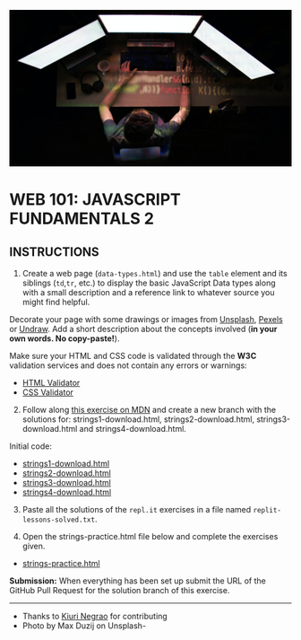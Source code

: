 ![](README.jpg)

# WEB 101: JAVASCRIPT FUNDAMENTALS 2

## INSTRUCTIONS

1. Create a web page (`data-types.html`) and use the `table` element and its siblings (`td`,`tr`, etc.) to display the basic JavaScript Data types along with a small description and a reference link to whatever source you might find helpful.

Decorate your page with some drawings or images from [Unsplash](https://unsplash.com/), [Pexels](https://www.pexels.com/) or [Undraw](https://undraw.co/). Add a short description about the concepts involved (**in your own words. No copy-paste!**).

Make sure your HTML and CSS code is validated through the **W3C** validation services and does not contain any errors or warnings:

- [HTML Validator](https://validator.w3.org/)
- [CSS Validator](https://jigsaw.w3.org/css-validator/)

2. Follow along [this exercise on MDN](https://developer.mozilla.org/en-US/docs/Learn/JavaScript/First_steps/Test_your_skills:_Strings) and create a new branch with the solutions for: strings1-download.html, strings2-download.html, strings3-download.html and strings4-download.html.

Initial code:

- [strings1-download.html](strings1-download.html)
- [strings2-download.html](strings2-download.html)
- [strings3-download.html](strings3-download.html)
- [strings4-download.html](strings4-download.html)

3. Paste all the solutions of the `repl.it` exercises in a file named `replit-lessons-solved.txt`.

4. Open the strings-practice.html file below and complete the exercises given.

- [strings-practice.html](strings-practice.html)

**Submission:** When everything has been set up submit the URL of the GitHub Pull Request for the solution branch of this exercise.

---

- Thanks to [Kiuri Negrao](https://github.com/Mulungo/) for contributing
- Photo by Max Duzij on Unsplash-
